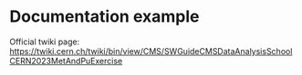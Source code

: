 # Documentation example
Official twiki page:
https://twiki.cern.ch/twiki/bin/view/CMS/SWGuideCMSDataAnalysisSchoolCERN2023MetAndPuExercise
